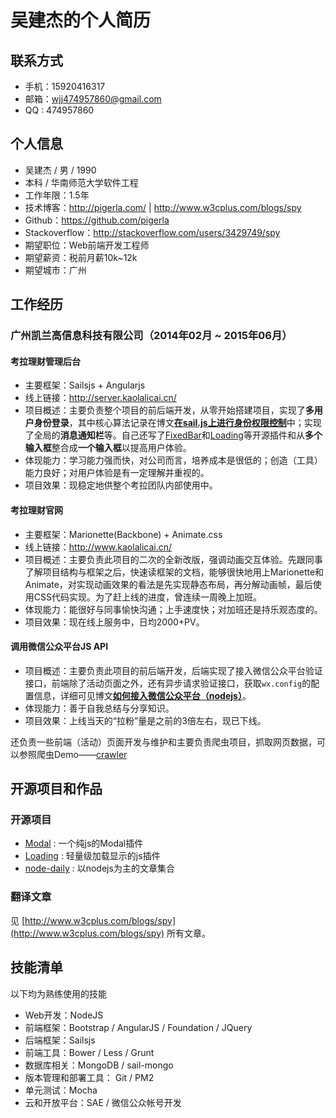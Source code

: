 # 吴建杰的个人简历

## 联系方式

 - 手机：15920416317
 - 邮箱：wjj474957860@gmail.com
 - QQ : 474957860

## 个人信息

 - 吴建杰 / 男 / 1990
 - 本科 / 华南师范大学软件工程
 - 工作年限：1.5年
 - 技术博客：http://pigerla.com/ |  http://www.w3cplus.com/blogs/spy
 - Github：https://github.com/pigerla
 - Stackoverflow：http://stackoverflow.com/users/3429749/spy
 - 期望职位：Web前端开发工程师
 - 期望薪资：税前月薪10k~12k
 - 期望城市：广州

## 工作经历

###  广州凯兰高信息科技有限公司（2014年02月 ~ 2015年06月）

#### 考拉理财管理后台

 - 主要框架：Sailsjs + Angularjs
 - 线上链接：http://server.kaolalicai.cn/
 - 项目概述：主要负责整个项目的前后端开发，从零开始搭建项目，实现了**多用户身份登录**，其中核心算法记录在博文[**在sail.js上进行身份权限控制**](http://pigerla.com/learning-sailsjs/2015-04-07/making-user-polices-based-on-sailsjs/)中；实现了全局的**消息通知栏**等。自己还写了[FixedBar](https://github.com/pigerla/FixedBar)和[Loading](https://github.com/pigerla/Loading)等开源插件和从**多个输入框**整合成**一个输入框**以提高用户体验。
 - 体现能力：学习能力强而快，对公司而言，培养成本是很低的；创造（工具）能力良好；对用户体验是有一定理解并重视的。
 - 项目效果：现稳定地供整个考拉团队内部使用中。

#### 考拉理财官网

 - 主要框架：Marionette(Backbone) + Animate.css
 - 线上链接：http://www.kaolalicai.cn/
 - 项目概述：主要负责此项目的二次的全新改版，强调动画交互体验。先跟同事了解项目结构与框架之后，快速读框架的文档，能够很快地用上Marionette和Animate，对实现动画效果的看法是先实现静态布局，再分解动画帧，最后使用CSS代码实现。为了赶上线的进度，曾连续一周晚上加班。
 - 体现能力：能很好与同事愉快沟通；上手速度快；对加班还是持乐观态度的。
 - 项目效果：现在线上服务中，日均2000+PV。

#### 调用微信公众平台JS API

 - 项目概述：主要负责此项目的前后端开发，后端实现了接入微信公众平台验证接口，前端除了活动页面之外，还有异步请求验证接口，获取`wx.config`的配置信息，详细可见博文[**如何接入微信公众平台（nodejs）**](http://pigerla.com/wechat-api/2015-06-23/using-js-sdk-of-WeChat/)。
 - 体现能力：善于自我总结与分享知识。
 - 项目效果：上线当天的“拉粉”量是之前的3倍左右，现已下线。

还负责一些前端（活动）页面开发与维护和主要负责爬虫项目，抓取网页数据，可以参照爬虫Demo——[crawler](https://github.com/pigerla/crawler)

## 开源项目和作品

### 开源项目

 - [Modal](https://github.com/pigerla/Modal) : 一个纯js的Modal插件
 - [Loading](https://github.com/pigerla/Loading) : 轻量级加载显示的js插件
 - [node-daily](https://github.com/pigerla/node-daily) : 以nodejs为主的文章集合

### 翻译文章

见 [http://www.w3cplus.com/blogs/spy](http://www.w3cplus.com/blogs/spy) 所有文章。

## 技能清单

以下均为熟练使用的技能

 - Web开发：NodeJS
 - 前端框架：Bootstrap / AngularJS / Foundation / JQuery
 - 后端框架：Sailsjs
 - 前端工具：Bower / Less / Grunt 
 - 数据库相关：MongoDB / sail-mongo
 - 版本管理和部署工具： Git / PM2
 - 单元测试：Mocha
 - 云和开放平台：SAE / 微信公众帐号开发



 
  
 
 
